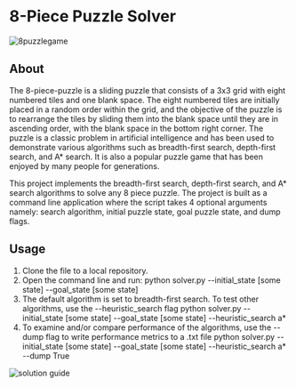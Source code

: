 # 8-Piece Puzzle Solver
![8puzzlegame](https://user-images.githubusercontent.com/63576010/224524425-0b2599d0-cc81-4811-94e4-3db08ab0bda3.png)

## About
The 8-piece-puzzle is a sliding puzzle that consists of a 3x3 grid with eight numbered tiles and one blank space. The eight numbered tiles are initially placed in a random order within the grid, and the objective of the puzzle is to rearrange the tiles by sliding them into the blank space until they are in ascending order, with the blank space in the bottom right corner. The puzzle is a classic problem in artificial intelligence and has been used to demonstrate various algorithms such as breadth-first search, depth-first search, and A\* search. It is also a popular puzzle game that has been enjoyed by many people for generations.

This project implements the breadth-first search, depth-first search, and A\* search algorithms to solve any 8 piece puzzle. The project is built as a command line application where the script takes 4 optional arguments namely: search algorithm, initial puzzle state, goal puzzle state, and dump flags.

## Usage

1. Clone the file to a local repository.
2. Open the command line and run:
   python solver.py --initial_state [some state] --goal_state [some state]
3. The default algorithm is set to breadth-first search. To test other algorithms, use the --heuristic_search flag
   python solver.py --initial_state [some state] --goal_state [some state] --heuristic_search a\*
4. To examine and/or compare performance of the algorithms, use the --dump flag to write performance metrics to a .txt file
   python solver.py --initial_state [some state] --goal_state [some state] --heuristic_search a\* --dump True
   
![solution guide](https://user-images.githubusercontent.com/63576010/224524444-9f3f1778-b321-443c-b3c3-747219a8ecce.png)
